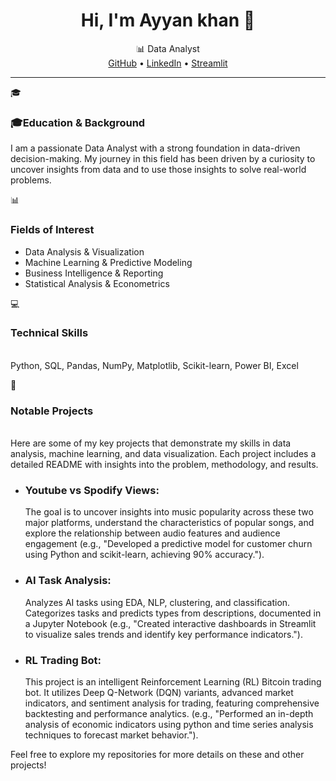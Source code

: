 <h1 align="center">Hi, I'm Ayyan khan 👋</h1>
<p align="center">
  📊 Data Analyst <br>
  <a href="https://github.com/Ayyankhan101">GitHub</a> • 
  <a href="https://www.linkedin.com/in/muhammad-ayyan-khan-1a449129a">LinkedIn</a> • 
  <a href="https://share.streamlit.io/user/ayyankhan101">Streamlit</a>
</p>

---

🎓 <h3>🎓Education & Background</h3> 
I am a passionate Data Analyst with a strong foundation in data-driven decision-making. My journey in this field has been driven by a curiosity to uncover insights from data and to use those insights to solve real-world problems.

📊 <h3>Fields of Interest</h3>  
- Data Analysis & Visualization 
- Machine Learning & Predictive Modeling
- Business Intelligence & Reporting
- Statistical Analysis & Econometrics

💻 <h3>Technical Skills</h3>  
Python, SQL, Pandas, NumPy, Matplotlib, Scikit-learn, Power BI, Excel

🧪 <h3>Notable Projects</h3>  
Here are some of my key projects that demonstrate my skills in data analysis, machine learning, and data visualization. Each project includes a detailed README with insights into the problem, methodology, and results.

-   <h3>Youtube vs Spodify Views:</h3> The goal is to uncover insights into music popularity across these two major platforms, understand the characteristics of popular songs, and explore the relationship between audio features and audience engagement (e.g., "Developed a predictive model for customer churn using Python and scikit-learn, achieving 90% accuracy.").
    
-   <h3>AI Task Analysis:</h3> Analyzes AI tasks using EDA, NLP, clustering, and classification. Categorizes tasks and predicts types from descriptions, documented in a Jupyter Notebook  (e.g., "Created interactive dashboards in Streamlit to visualize sales trends and identify key performance indicators.").
   
-   <h3>RL Trading Bot:</h3> This project is an intelligent Reinforcement Learning (RL) Bitcoin trading bot. It utilizes Deep Q-Network (DQN) variants, advanced market indicators, and sentiment analysis for trading, featuring comprehensive backtesting and performance analytics.  (e.g., "Performed an in-depth analysis of economic indicators using python and time series analysis techniques to forecast market behavior.").

Feel free to explore my repositories for more details on these and other projects!
